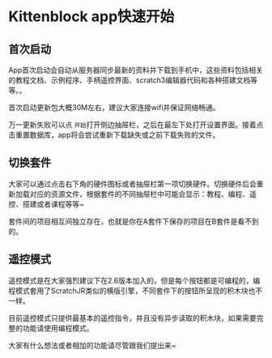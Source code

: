 # Kittenblock app快速开始

## 首次启动

App首次启动会自动从服务器同步最新的资料并下载到手机中，这些资料包括相关的教程文档、示例程序、手柄遥控界面、scratch3编辑器代码和各种搭建文档等等。。

首次启动更新包大概30M左右，建议大家连接wifi并保证网络畅通。



万一更新失败可以点 `开始`打开侧边抽屉栏，之后在最左下处打开设置界面。接着点击重置数据库，app将会尝试重新下载缺失或之前下载失败的文件。

## 切换套件

大家可以通过点击右下角的硬件图标或者抽屉栏第一项切换硬件。切换硬件后会重新加载对应的资源文件，根据套件的不同抽屉栏中可能会显示：教程、编程、遥控、搭建或者课程等等~

套件间的项目相互间独立存在，也就是你在A套件下保存的项目在B套件是看不到的。

## 遥控模式

遥控模式是在大家强烈建议下在2.6版本加入的，但是每个按钮都是可编程的，编程模式套用了ScratchJR类似的横版引擎，不同套件下的按钮所呈现的积木块也不一样。

目前遥控模式只提供最基本的遥控指令，并且没有异步读取的积木块，如果需要完整的功能请使用编程模式。

大家有什么想法或者相加的功能请尽管跟我们提出来~







